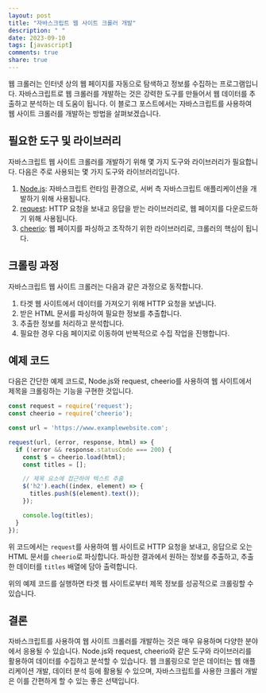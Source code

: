 ```yaml
---
layout: post
title: "자바스크립트 웹 사이트 크롤러 개발"
description: " "
date: 2023-09-10
tags: [javascript]
comments: true
share: true
---
```


웹 크롤러는 인터넷 상의 웹 페이지를 자동으로 탐색하고 정보를 수집하는 프로그램입니다. 자바스크립트로 웹 크롤러를 개발하는 것은 강력한 도구를 만들어서 웹 데이터를 추출하고 분석하는 데 도움이 됩니다. 이 블로그 포스트에서는 자바스크립트를 사용하여 웹 사이트 크롤러를 개발하는 방법을 살펴보겠습니다.

## 필요한 도구 및 라이브러리

자바스크립트 웹 사이트 크롤러를 개발하기 위해 몇 가지 도구와 라이브러리가 필요합니다. 다음은 주로 사용되는 몇 가지 도구와 라이브러리입니다.

1. [Node.js](https://nodejs.org/): 자바스크립트 런타임 환경으로, 서버 측 자바스크립트 애플리케이션을 개발하기 위해 사용됩니다.
2. [request](https://www.npmjs.com/package/request): HTTP 요청을 보내고 응답을 받는 라이브러리로, 웹 페이지를 다운로드하기 위해 사용됩니다.
3. [cheerio](https://www.npmjs.com/package/cheerio): 웹 페이지를 파싱하고 조작하기 위한 라이브러리로, 크롤러의 핵심이 됩니다.

## 크롤링 과정

자바스크립트 웹 사이트 크롤러는 다음과 같은 과정으로 동작합니다.

1. 타겟 웹 사이트에서 데이터를 가져오기 위해 HTTP 요청을 보냅니다.
2. 받은 HTML 문서를 파싱하여 필요한 정보를 추출합니다.
3. 추출한 정보를 처리하고 분석합니다.
4. 필요한 경우 다음 페이지로 이동하여 반복적으로 수집 작업을 진행합니다.

## 예제 코드

다음은 간단한 예제 코드로, Node.js와 request, cheerio를 사용하여 웹 사이트에서 제목을 크롤링하는 기능을 구현한 것입니다.

```javascript
const request = require('request');
const cheerio = require('cheerio');

const url = 'https://www.examplewebsite.com';

request(url, (error, response, html) => {
  if (!error && response.statusCode === 200) {
    const $ = cheerio.load(html);
    const titles = [];

    // 제목 요소에 접근하여 텍스트 추출
    $('h2').each((index, element) => {
      titles.push($(element).text());
    });

    console.log(titles);
  }
});
```

위 코드에서는 `request`를 사용하여 웹 사이트로 HTTP 요청을 보내고, 응답으로 오는 HTML 문서를 `cheerio`로 파싱합니다. 파싱한 결과에서 원하는 정보를 추출하고, 추출한 데이터를 `titles` 배열에 담아 출력합니다.

위의 예제 코드를 실행하면 타겟 웹 사이트로부터 제목 정보를 성공적으로 크롤링할 수 있습니다.

## 결론

자바스크립트를 사용하여 웹 사이트 크롤러를 개발하는 것은 매우 유용하며 다양한 분야에서 응용될 수 있습니다. Node.js와 request, cheerio와 같은 도구와 라이브러리를 활용하여 데이터를 수집하고 분석할 수 있습니다. 웹 크롤링으로 얻은 데이터는 웹 애플리케이션 개발, 데이터 분석 등에 활용될 수 있으며, 자바스크립트를 사용한 크롤러 개발은 이를 간편하게 할 수 있는 좋은 선택입니다.